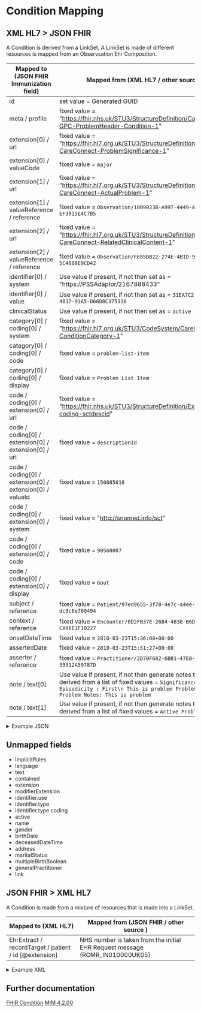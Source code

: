 # Condition Mapping

## XML HL7 > JSON FHIR

A Condition is derived from a LinkSet, A LinkSet is made of different resources is mapped from an Observsation  Ehr Composition.


| Mapped to (JSON FHIR Immunization field)                 | Mapped from (XML HL7 / other source)                                                                                                                                                                        |
|----------------------------------------------------------|-------------------------------------------------------------------------------------------------------------------------------------------------------------------------------------------------------------|
| id                                                       | set value = Generated GUID                                                                                                                                                                                  |
| meta / profile                                           | fixed value = "https://fhir.nhs.uk/STU3/StructureDefinition/CareConnect-GPC-ProblemHeader-Condition-1"                                                                                                      |
| extension[0] / url                                       | fixed value = "https://fhir.hl7.org.uk/STU3/StructureDefinition/Extension-CareConnect-ProblemSignificance-1"                                                                                                |
| extension[0] / valueCode                                 | fixed value = `major`                                                                                                                                                                                       |
| extension[1] / url                                       | fixed value = "https://fhir.hl7.org.uk/STU3/StructureDefinition/Extension-CareConnect-ActualProblem-1"                                                                                                      |
| extension[1] / valueReference / reference                | fixed value = `Observation/10B9023B-A997-4449-AF63-EF3015E4C7B5`                                                                                                                                            |
| extension[2] / url                                       | fixed value = "https://fhir.hl7.org.uk/STU3/StructureDefinition/Extension-CareConnect-RelatedClinicalContent-1"                                                                                             |
| extension[2] / valueReference / reference                | fixed value = `Observation/FE85DB22-274E-4B1D-9698-5C4809E9CD42`                                                                                                                                            |
| identifier[0] / system                                   | Use value if present, if not then set as = "https://PSSAdaptor/2167888433"                                                                                                                                  |
| identifier[0] / value                                    | Use value if present, if not then set as = `31EA7C21-BE35-4837-91A5-D66D8C375338`                                                                                                                           |
| clinicalStatus                                           | Use value if present, if not then set as = `active`                                                                                                                                                         |
| category[0] / coding[0] / system                         | fixed value = "https://fhir.hl7.org.uk/STU3/CodeSystem/CareConnect-ConditionCategory-1"                                                                                                                     |
| category[0] / coding[0] / code                           | fixed value = `problem-list-item`                                                                                                                                                                           |
| category[0] / coding[0] / display                        | fixed value = `Problem List Item`                                                                                                                                                                           |
| code / coding[0] / extension[0] / url                    | fixed value = "https://fhir.nhs.uk/STU3/StructureDefinition/Extension-coding-sctdescid"                                                                                                                     |
| code / coding[0] / extension[0] / extension[0] / url     | fixed value = `descriptionId`                                                                                                                                                                               |
| code / coding[0] / extension[0] / extension[0] / valueId | fixed value = `150085018`                                                                                                                                                                                   |
| code / coding[0] / extension[0] / system                 | fixed value = "http://snomed.info/sct"                                                                                                                                                                      |
| code / coding[0] / extension[0] / code                   | fixed value = `90560007`                                                                                                                                                                                    |
| code / coding[0] / extension[0] / display                | fixed value = `Gout`                                                                                                                                                                                        |
| subject / reference                                      | fixed value = `Patient/97ed9655-3f78-4e7c-a4ee-dc9c6e760494`                                                                                                                                                |
| context / reference                                      | fixed value = `Encounter/6D2FB37E-26B4-4838-B6D2-CA96E1F10227`                                                                                                                                              |
| onsetDateTime                                            | fixed value = `2010-03-23T15:36:00+00:00`                                                                                                                                                                   |
| assertedDate                                             | fixed value = `2010-03-23T15:51:27+00:00`                                                                                                                                                                   |
| asserter / reference                                     | fixed value = `Practitioner/2D70F602-6BB1-47E0-B2EC-39912A59787D`                                                                                                                                           |
| note / text[0]                                           | Use value if present, if not then generate notes that are derived from a list of fixed values = `Significance : Major\n Episodicity : First\n This is problem Problem Info: Problem Notes: This is problem` |
| note / text[1]                                           | Use value if present, if not then generate notes that are derived from a list of fixed values = `Active Problem, major`                                                                                     |


<details>
    <summary>Example JSON</summary>

```JSON
{
  "resource": {
    "resourceType": "Condition",
    "id": "31EA7C21-BE35-4837-91A5-D66D8C375338",
    "meta": {
      "profile": [
        "https://fhir.nhs.uk/STU3/StructureDefinition/CareConnect-GPC-ProblemHeader-Condition-1"
      ]
    },
    "extension": [
      {
        "url": "https://fhir.hl7.org.uk/STU3/StructureDefinition/Extension-CareConnect-ProblemSignificance-1",
        "valueCode": "major"
      },
      {
        "url": "https://fhir.hl7.org.uk/STU3/StructureDefinition/Extension-CareConnect-ActualProblem-1",
        "valueReference": {
          "reference": "Observation/10B9023B-A997-4449-AF63-EF3015E4C7B5"
        }
      },
      {
        "url": "https://fhir.hl7.org.uk/STU3/StructureDefinition/Extension-CareConnect-RelatedClinicalContent-1",
        "valueReference": {
          "reference": "Observation/FE85DB22-274E-4B1D-9698-5C4809E9CD42"
        }
      }
    ],
    "identifier": [
      {
        "system": "https://PSSAdaptor/2167888433",
        "value": "31EA7C21-BE35-4837-91A5-D66D8C375338"
      }
    ],
    "clinicalStatus": "active",
    "category": [
      {
        "coding": [
          {
            "system": "https://fhir.hl7.org.uk/STU3/CodeSystem/CareConnect-ConditionCategory-1",
            "code": "problem-list-item",
            "display": "Problem List Item"
          }
        ]
      }
    ],
    "code": {
      "coding": [
        {
          "extension": [
            {
              "url": "https://fhir.nhs.uk/STU3/StructureDefinition/Extension-coding-sctdescid",
              "extension": [
                {
                  "url": "descriptionId",
                  "valueId": "150085018"
                }
              ]
            }
          ],
          "system": "http://snomed.info/sct",
          "code": "90560007",
          "display": "Gout"
        }
      ]
    },
    "subject": {
      "reference": "Patient/97ed9655-3f78-4e7c-a4ee-dc9c6e760494"
    },
    "context": {
      "reference": "Encounter/6D2FB37E-26B4-4838-B6D2-CA96E1F10227"
    },
    "onsetDateTime": "2010-03-23T15:36:00+00:00",
    "assertedDate": "2010-03-23T15:51:27+00:00",
    "asserter": {
      "reference": "Practitioner/2D70F602-6BB1-47E0-B2EC-39912A59787D"
    },
    "note": [
      {
        "text": "Significance : Major\n Episodicity : First\n This is problem Problem Info: Problem Notes: This is problem"
      },
      {
        "text": "Active Problem, major"
      }
    ]
  }
}
```
</details>

## Unmapped fields

- implicitRules
- language
- text
- contained
- extension
- modifierExtension
- identifier.use
- identifier.type
- identifier.type.coding
- active
- name
- gender
- birthDate
- deceasedDateTime
- address
- maritalStatus
- multipleBirthBoolean
- generalPractitioner
- link


## JSON FHIR > XML HL7

A Condition is made from a mixture of resources that is made into a LinkSet.

| Mapped to (XML HL7)                                    | Mapped from (JSON FHIR / other source )                                      |
|--------------------------------------------------------|------------------------------------------------------------------------------|
| EhrExtract / recordTarget / patient / id \[@extension] | NHS number is taken from the initial EHR Request message (RCMR_IN010000UK05) |


<details>
    <summary>Example XML</summary>'

```XML
<component typeCode="COMP">
    <LinkSet classCode="OBS" moodCode="EVN">
        <id root="2A2EBA69-75D0-4273-88FD-AC6EF5B6C57E" />
        <code code="394776006" codeSystem="2.16.840.1.113883.2.1.3.2.4.15" displayName="Unspecified problem">
            <originalText>Health Administration</originalText>
            <qualifier inverted="false">
                <name code="386134007" codeSystem="2.16.840.1.113883.2.1.3.2.4.15" displayName="Significant" />
            </qualifier>
        </code>
        <statusCode code="COMPLETE" />
        <effectiveTime>
            <low value="19781231" />
        </effectiveTime>
        <availabilityTime value="20100114095333" />
        <component typeCode="COMP">
            <statementRef classCode="OBS" moodCode="EVN">
                <id root="BA2E4425-1BC9-47C2-863C-761C8D37BF37" />
            </statementRef>
        </component>
        <conditionNamed typeCode="NAME" inversionInd="true">
            <namedStatementRef classCode="OBS" moodCode="EVN">
                <id root="230D3D37-99E3-450A-AE88-B5AB802B7137" />
            </namedStatementRef>
        </conditionNamed>
    </LinkSet>
</component>
```

</details>

## Further documentation

[FHIR Condition](https://developer.nhs.uk/apis/gpconnect-1-6-0/accessrecord_structured_development_problems_guidance.html)
[MIM 4.2.00](https://data.developer.nhs.uk/dms/mim/4.2.00/Index.htm) 
